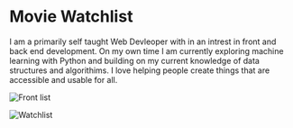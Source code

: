 # Movie Watchlist

I am a primarily self taught Web Devleoper with in an intrest in front and back end development. On my own time I am currently exploring machine learning with Python and
building on my current knowledge of data structures and algorithims. I love helping people create things that are accessible and usable for all.

![Front list](https://user-images.githubusercontent.com/113400872/212503174-3213eec3-075e-421a-a9d9-8f10f880e23f.PNG)

![Watchlist](https://user-images.githubusercontent.com/113400872/212503179-97d902f2-29e3-434d-a589-c6ed987e1b1e.PNG)



